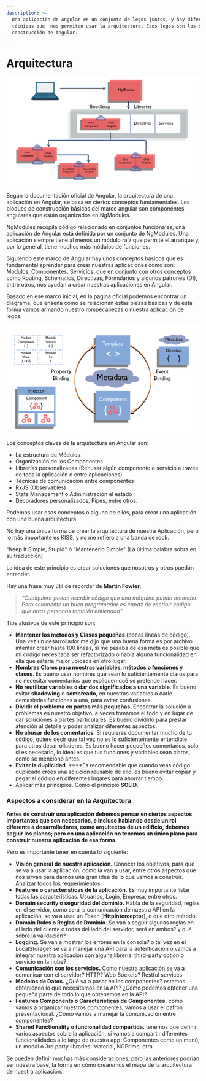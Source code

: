```yaml
---
description: >-
  Una aplicación de Angular es un conjunto de legos juntos, y hay diferentes
  técnicas que  nos permiten usar la arquitectura. Esos legos son los bloques de
  construcción de Angular.
---
```


# Arquitectura

![](../../../.gitbook/assets/slidespng_mesa-de-trabajo-1.png)

Según la documentación oficial de Angular, la arquitectura de una aplicación en Angular, se basa en ciertos conceptos fundamentales. Los bloques de construcción básicos del marco angular son componentes angulares que están organizados en NgModules. 

NgModules recopila código relacionado en conjuntos funcionales; una aplicación de Angular está definida por un conjunto de NgModules. Una aplicación siempre tiene al menos un módulo raíz que permite el arranque y, por lo general, tiene muchos más módulos de funciones.

Siguiendo este marco de Angular hay unos conceptos básicos que es fundamental aprender para crear nuestras aplicaciones como son: Módulos, Componentes, Servicios; que en conjunto con otros conceptos como Routing, Schematics, Directivas, Formularios y algunos patrones \(DI\), entre otros, nos ayudan a crear nuestras aplicaciones en Angular.

Basado en ese marco inicial, en la página oficial podemos encontrar un diagrama, que enseña cómo se relacionan estas piezas básicas y de esta forma vamos armando nuestro rompecabezas o nuestra aplicación de legos.

![](../../../.gitbook/assets/slidespng_mesa-de-trabajo-1-copia.png)

Los conceptos claves de la arquitectura en Angular son:

* La estructura de Módulos
* Organización de los Componentes
* Librerías personalizadas \(Rehusar algún componente o servicio a través de toda la aplicación o entre aplicaciones\)
* Técnicas de comunicación entre componentes
* RxJS \(Observables\)
* State Management  o Administración el estado
* Decoradores personalizados, Pipes, entre otros.

Podemos usar esos conceptos o alguno de ellos,  para crear una aplicación con una buena arquitectura.

No hay una única forma de crear la arquitectura de nuestra Aplicación, pero lo más importante es KISS, y no me refiero a una banda de rock.

"Keep It Simple, Stupid" ó "Mantenerlo Simple" \(La última palabra sobra en su traducción\)

La idea de este principio es crear soluciones que nosotros y otros puedan entender.

Hay una frase muy útil de recordar de  **Martin Fowler**:

> _“Cualquiera puede escribir código que una máquina pueda entender. Pero solamente un buen programador es capaz de escribir código que otras personas también entiendan”_

Tips alusivos de este principio son:

* **Mantener los métodos y Clases pequeñas** \(pocas líneas de código\). Una vez un desarrollador me dijo que una buena forma es por archivo intentar crear hasta 100 líneas, si me pasaba de esa meta es posible que mi código necesitaba ser refactorizado o había alguna funcionalidad en ella que estaría mejor ubicada en otro lugar.
* **Nombres Claros para nuestras variables, métodos o funciones y clases**. Es bueno usar nombres que sean lo suficientemente claros para no necesitar comentarios que expliquen qué se pretende hacer.
* **No reutilizar variables o dar dos significados a una variable**. Es bueno evitar **shadowing** o **sombreado**, en nuestras variables o darle demasiadas funciones a una, para evitar confusiones.
* **Dividir el problema en partes más pequeñas**. Encontrar la solución a problemas es nuestro objetivo, a veces tomamos el todo y en lugar de dar soluciones a partes particulares. Es bueno dividirlo para prestar atención al detalle y poder analizar diferentes aspectos.
* **No abusar de los comentarios**. Si requieres documentar mucho de tu código, quiere decir que tal vez no es lo suficientemente entendible para otros desarrolladores. Es bueno hacer pequeños comentarios, solo si es necesario, lo ideal es que tus funciones y variables sean claros, como se mencionó antes.
* **Evitar la duplicidad**.  ****Es recomendable que cuando veas código duplicado crees una solución reusable de ello, es bueno evitar copiar y pegar el código en diferentes lugares para ahorrar tiempo.
* Aplicar más principios. Como el principio **SOLID**. 

### Aspectos a considerar en la Arquitectura

**Antes de construir una aplicación debemos pensar en ciertos aspectos importantes que son necesarios, e incluso hablando desde un rol diferente a desarrolladores, como arquitectos de un edificio, debemos seguir los planos; pero en una aplicación no tenemos un único plano para construir nuestra aplicación de esa forma.**  

Pero es importante tener en cuenta lo siguiente:

* **Visión general de nuestra aplicación.** Conocer los objetivos, para qué se va a usar la aplicación, como la van a usar, entre otros aspectos que nos sirvan para darnos una gran idea de lo que vamos a construir. Analizar todos los requerimientos.
* **Features o características de la aplicación.** Es muy importante listar todas las características. Usuarios, Login, Empresa, entre otros.
* **Domain security o seguridad del dominio.** Habla de la seguridad, reglas en el servidor, como será la comunicación de nuestra API en la aplicación, se va a usar un Token \(**HttpInterceptor**\), o que otro método.
* **Domain Rules o Reglas de Dominio**. Se van a seguir algunas reglas en el lado del cliente o todas del lado del servidor, será en ambos? y qué sobre la validación?
* **Logging.** Se van a mostrar los errores en la consola? o tal vez en el LocalStorage? se va a manejar una API para la autenticación o vamos a integrar nuestra aplicación con alguna librería, third-party option o servicio en la nube?
* **Comunicación con los servicios.** Como nuestra aplicación se va a comunicar con el servidor? HTTP? Web Sockets? Restful services
* **Modelos de Datos.** ¿Qué va a pasar en los componentes? estamos obteniendo lo que necesitamos en la API? ¿Cómo podemos obtener una pequeña parte de todo lo que obtenemos en la API?
* **Features Components o Características de Componentes.** como vamos a organizar nuestros componentes, vamos a usar el patrón presentacional. ¿Cómo vamos a manejar la comunicación entre componentes?
* **Shared Functionality o funcionalidad compartida.** tenemos que definir varios aspectos sobre la aplicación, si vamos a compartir diferentes funcionalidades a lo largo de nuestra app. Componentes como un menú, un modal o 3rd party libraries: Material, NGPrime, otra.

Se pueden definir muchas más consideraciones, pero las anteriores podrían ser nuestra base, la forma en cómo crearemos el mapa de la arquitectura de nuestra aplicación. 



